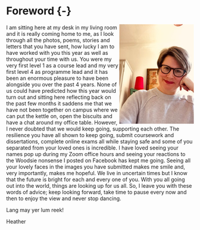 
# Foreword {-}

<img src="images/heather.jpg" style="width: 200px; float: right;">

I am sitting here at my desk in my living room and it is really coming home to me, as I look through all the photos, poems, stories and letters that you have sent, how lucky I am to have worked with you this year as well as throughout your time with us. You were my very first level 1 as a course lead and my very first level 4 as programme lead and it has been an enormous pleasure to have been alongside you over the past 4 years. None of us could have predicted how this year would turn out and sitting here reflecting back on the past few months it saddens me that we have not been together on campus where we can put the kettle on, open the biscuits and have a chat around my office table. However, I never doubted that we would keep going, supporting each other. The resilience you have all shown to keep going, submit coursework and dissertations, complete online exams all while staying safe and some of you separated from your loved ones is incredible. I have loved seeing your names pop up during my Zoom office hours and seeing your reactions to the Woodsie nonsense I posted on Facebook has kept me going. Seeing all your lovely faces in the images you have submitted makes me smile and, very importantly, makes me hopeful. We live in uncertain times but I know that the future is bright for each and every one of you. With you all going out into the world, things are looking up for us all. 
So, I leave you with these words of advice; keep looking forward, take time to pause every now and then to enjoy the view and never stop dancing. 

Lang may yer lum reek!

Heather

